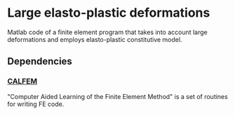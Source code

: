 [//]: # (To preview markdown file in Emacs type C-c C-c p)

# Large elasto-plastic deformations
Matlab code of a finite element program that takes into
account large deformations and employs elasto-plastic
constitutive model.

## Dependencies

### [CALFEM](https://github.com/CALFEM/calfem-matlab)
"Computer Aided Learning of the Finite Element Method" is
a set of routines for writing FE code.
